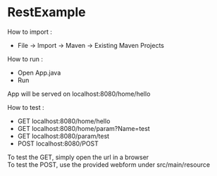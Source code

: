 # RestExample

How to import :
* File -> Import -> Maven -> Existing Maven Projects

How to run :
* Open App.java
* Run 

App will be served on localhost:8080/home/hello

How to test :
* GET localhost:8080/home/hello
* GET localhost:8080/home/param?Name=test
* GET localhost:8080/param/test
* POST localhost:8080/POST

To test the GET, simply open the url in a browser  
To test the POST, use the provided webform under src/main/resource


